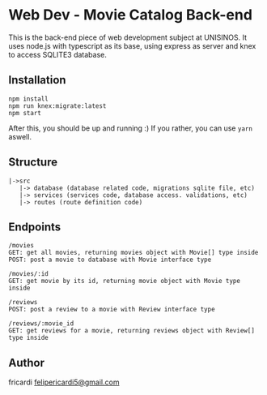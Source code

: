 # Web Dev - Movie Catalog Back-end
 
This is the back-end piece of web development subject at UNISINOS. It uses node.js with typescript as its base, using express as server and knex to access SQLITE3 database.

## Installation
```
npm install
npm run knex:migrate:latest
npm start
```
After this, you should be up and running :) If you rather, you can use ``yarn`` aswell.

## Structure

```
|->src
   |-> database (database related code, migrations sqlite file, etc)
   |-> services (services code, database access. validations, etc)
   |-> routes (route definition code) 
```
 
## Endpoints
```
/movies 
GET: get all movies, returning movies object with Movie[] type inside
POST: post a movie to database with Movie interface type

/movies/:id
GET: get movie by its id, returning movie object with Movie type inside

/reviews
POST: post a review to a movie with Review interface type

/reviews/:movie_id
GET: get reviews for a movie, returning reviews object with Review[] type inside

```

## Author
fricardi <felipericardi5@gmail.com>
